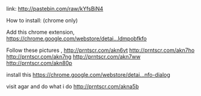 link: http://pastebin.com/raw/kYfsBiN4

How to install: (chrome only)

Add this chrome extension, https://chrome.google.com/webstore/detai...ldmpobfkfo

Follow these pictures , http://prntscr.com/akn6vt http://prntscr.com/akn7ho http://prntscr.com/akn7ng http://prntscr.com/akn7ww http://prntscr.com/akn80p

install this https://chrome.google.com/webstore/detai...nfo-dialog

visit agar and do what i do http://prntscr.com/akna5b

